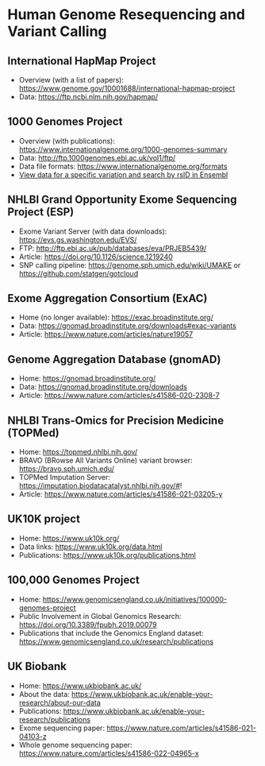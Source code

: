 # Human Genome Resequencing and Variant Calling

## International HapMap Project
- Overview (with a list of papers): https://www.genome.gov/10001688/international-hapmap-project
- Data: https://ftp.ncbi.nlm.nih.gov/hapmap/

## 1000 Genomes Project
- Overview (with publications): https://www.internationalgenome.org/1000-genomes-summary
- Data: http://ftp.1000genomes.ebi.ac.uk/vol1/ftp/
- Data file formats: https://www.internationalgenome.org/formats
- [View data for a specific variation and search by rsID in Ensembl](https://www.ensembl.org/Homo_sapiens/Variation/Explore?r=1:230709548-230710548;v=rs699;vdb=variation;vf=94)

## NHLBI Grand Opportunity Exome Sequencing Project (ESP)
- Exome Variant Server (with data downloads): https://evs.gs.washington.edu/EVS/
- FTP: http://ftp.ebi.ac.uk/pub/databases/eva/PRJEB5439/
- Article: https://doi.org/10.1126/science.1219240
- SNP calling pipeline: https://genome.sph.umich.edu/wiki/UMAKE or https://github.com/statgen/gotcloud

## Exome Aggregation Consortium (ExAC)
- Home (no longer available): https://exac.broadinstitute.org/
- Data: https://gnomad.broadinstitute.org/downloads#exac-variants
- Article: https://www.nature.com/articles/nature19057

## Genome Aggregation Database (gnomAD)
- Home: https://gnomad.broadinstitute.org/
- Data: https://gnomad.broadinstitute.org/downloads
- Article: https://www.nature.com/articles/s41586-020-2308-7

## NHLBI Trans-Omics for Precision Medicine (TOPMed)
- Home: https://topmed.nhlbi.nih.gov/
- BRAVO (BRowse All Variants Online) variant browser: https://bravo.sph.umich.edu/
- TOPMed Imputation Server: https://imputation.biodatacatalyst.nhlbi.nih.gov/#!
- Article: https://www.nature.com/articles/s41586-021-03205-y

## UK10K project
- Home: https://www.uk10k.org/
- Data links: https://www.uk10k.org/data.html
- Publications: https://www.uk10k.org/publications.html

## 100,000 Genomes Project
- Home: https://www.genomicsengland.co.uk/initiatives/100000-genomes-project
- Public Involvement in Global Genomics Research: https://doi.org/10.3389/fpubh.2019.00079
- Publications that include the Genomics England dataset: https://www.genomicsengland.co.uk/research/publications

## UK Biobank
- Home: https://www.ukbiobank.ac.uk/
- About the data: https://www.ukbiobank.ac.uk/enable-your-research/about-our-data
- Publications: https://www.ukbiobank.ac.uk/enable-your-research/publications
- Exome sequencing paper: https://www.nature.com/articles/s41586-021-04103-z
- Whole genome sequencing paper: https://www.nature.com/articles/s41586-022-04965-x

